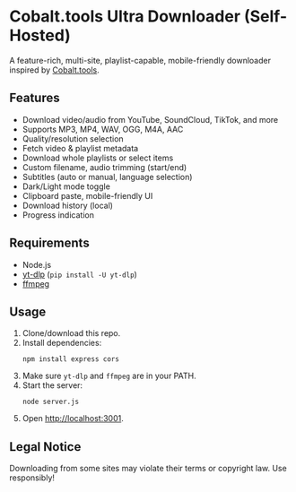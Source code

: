 # Cobalt.tools Ultra Downloader (Self-Hosted)

A feature-rich, multi-site, playlist-capable, mobile-friendly downloader inspired by [Cobalt.tools](https://github.com/wasi-master/cobalt).

## Features

- Download video/audio from YouTube, SoundCloud, TikTok, and more
- Supports MP3, MP4, WAV, OGG, M4A, AAC
- Quality/resolution selection
- Fetch video & playlist metadata
- Download whole playlists or select items
- Custom filename, audio trimming (start/end)
- Subtitles (auto or manual, language selection)
- Dark/Light mode toggle
- Clipboard paste, mobile-friendly UI
- Download history (local)
- Progress indication

## Requirements

- Node.js
- [yt-dlp](https://github.com/yt-dlp/yt-dlp#installation) (`pip install -U yt-dlp`)
- [ffmpeg](https://ffmpeg.org/)

## Usage

1. Clone/download this repo.
2. Install dependencies:
   ```
   npm install express cors
   ```
3. Make sure `yt-dlp` and `ffmpeg` are in your PATH.
4. Start the server:
   ```
   node server.js
   ```
5. Open [http://localhost:3001](http://localhost:3001).

## Legal Notice

Downloading from some sites may violate their terms or copyright law. Use responsibly!
